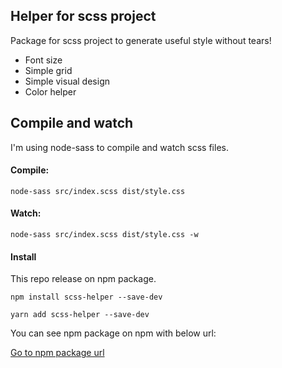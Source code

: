 ## Helper for scss project 

Package for scss project to generate useful style without tears!

* Font size
* Simple grid
* Simple visual design
* Color helper


## Compile and watch
 I'm using node-sass to compile and watch scss files.
#### Compile: 

``` node-sass src/index.scss dist/style.css ```


#### Watch:

``` node-sass src/index.scss dist/style.css -w ```

#### Install
This repo release on npm package.

``` npm install scss-helper --save-dev ```


``` yarn add scss-helper --save-dev ```

You can see npm package on npm with below url:

[Go to npm package url][1]

[1]: https://www.npmjs.com/package/@pooya/scss-helper